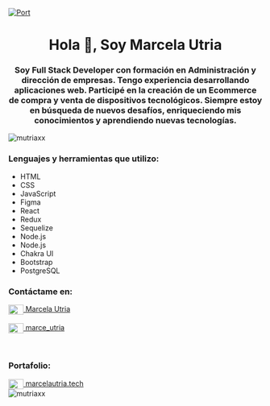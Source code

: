 [![Port](https://media-exp1.licdn.com/dms/image/C4E16AQHvObUzQUmg5g/profile-displaybackgroundimage-shrink_200_800/0/1654567967477?e=1660176000&v=beta&t=fSmBYVdANPgdK3gKjEuqygsSOPiHNOl-Pw1X2KDxWSU)](https://marcelautria.tech)

<h1 align="center">Hola 👋, Soy Marcela Utria</h1>
<h3 align="center">Soy Full Stack Developer con formación en Administración y
dirección de empresas. Tengo experiencia desarrollando
aplicaciones web. Participé en la creación de un Ecommerce de
compra y venta de dispositivos tecnológicos. Siempre estoy en
búsqueda de nuevos desafíos, enriqueciendo mis conocimientos y
aprendiendo nuevas tecnologías.</h3>

<p align="left"> <img src="https://komarev.com/ghpvc/?username=mutriaxx&label=Profile%20views&color=0e75b6&style=flat" alt="mutriaxx" /> </p>

<h3 align="left">Lenguajes y herramientas que utilizo:</h3>
<ul>
  <li>HTML</li>
  <li>CSS</li>
  <li>JavaScript</li>
  <li>Figma</li>
  <li>React</li>
  <li>Redux</li>
  <li>Sequelize</li>
  <li>Node.js</li>
  <li>Node.js</li>
  <li>Chakra UI</li>
  <li>Bootstrap</li>
  <li>PostgreSQL</li>  
</ul>

<h3 align="left">Contáctame en:</h3>
<p align="left">
<a href="https://linkedin.com/in/marcela-utria" target="blank"><img align="center" src="https://raw.githubusercontent.com/rahuldkjain/github-profile-readme-generator/master/src/images/icons/Social/linked-in-alt.svg" alt="marcela-utria" height="20" width="30" /> Marcela Utria</a>
  <br>
  <br>
<a href="https://instagram.com/marce_utria" target="blank"><img align="center" src="https://raw.githubusercontent.com/rahuldkjain/github-profile-readme-generator/master/src/images/icons/Social/instagram.svg" alt="marce_utria" height="20" width="30" /> marce_utria</a>
</p>

<br>

<h3 align="left">Portafolio:</h3>
<a href="https://linkedin.com/in/marcela-utria" target="blank"><img align="center" src="https://raw.githubusercontent.com/rahuldkjain/github-profile-readme-generator/master/src/images/icons/Social/linked-in-alt.svg" alt="marcela-utria" height="20" width="30" /> marcelautria.tech</a>

<br>


<img align="center" src="https://github-readme-stats.vercel.app/api/top-langs?username=mutriaxx&show_icons=true&locale=en&layout=compact" alt="mutriaxx" />

